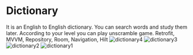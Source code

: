 # Dictionary
It is an English to English dictionary. You can search words and study them later. According to your level you can play unscramble game.
Retrofit, MVVM, Repository, Room, Navigation, Hilt
![dictionary4](https://github.com/harmanmstf/Dictionary/assets/90216656/4f1a4416-ba97-4fd5-b4a2-f1983bc2bab2)
![dictionary3](https://github.com/harmanmstf/Dictionary/assets/90216656/b7688dea-50e7-4659-9f28-8f35989730cf)
![dictionary2](https://github.com/harmanmstf/Dictionary/assets/90216656/86153748-8668-4449-a05a-175648126cd1)
![dictionary1](https://github.com/harmanmstf/Dictionary/assets/90216656/24392d79-3f63-445e-b772-1988cd2a7f23)
